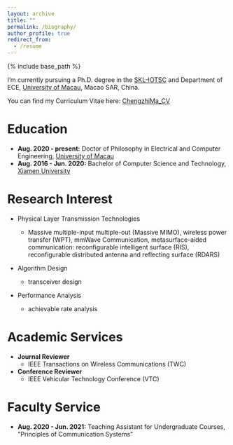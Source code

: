 ```yaml
---
layout: archive
title: ""
permalink: /biography/
author_profile: true
redirect_from:
  - /resume
---
```


{% include base_path %}

I’m currently pursuing a Ph.D. degree in the [SKL-IOTSC](https://skliotsc.um.edu.mo/) and Department of ECE, [University of Macau](https://www.um.edu.mo/), Macao SAR, China.

You can find my Curriculum Vitae here: [ChengzhiMa_CV](../files/ChengzhiMa_CV.pdf)

Education
======
* **Aug. 2020 - present:** Doctor of Philosophy in Electrical and Computer Engineering, [University of Macau](https://www.um.edu.mo/)
* **Aug. 2016 - Jun. 2020:** Bachelor of Computer Science and Technology, [Xiamen University](https://en.xmu.edu.cn/main.htm)


Research Interest
======
* Physical Layer Transmission Technologies
  * Massive multiple-input multiple-out (Massive MIMO), wireless power transfer (WPT), mmWave Communication, metasurface-aided communication: reconfigurable intelligent surface (RIS), reconfigurable distributed antenna and reflecting surface (RDARS)

* Algorithm Design
  * transceiver design

* Performance Analysis
  * achievable rate analysis

Academic Services
======
* **Journal Reviewer**
  * IEEE Transactions on Wireless Communications (TWC)
* **Conference Reviewer**
  * IEEE Vehicular Technology Conference (VTC)

Faculty Service
======
* **Aug. 2020 - Jun. 2021:** Teaching Assistant for Undergraduate Courses, "Principles of Communication Systems"
  


